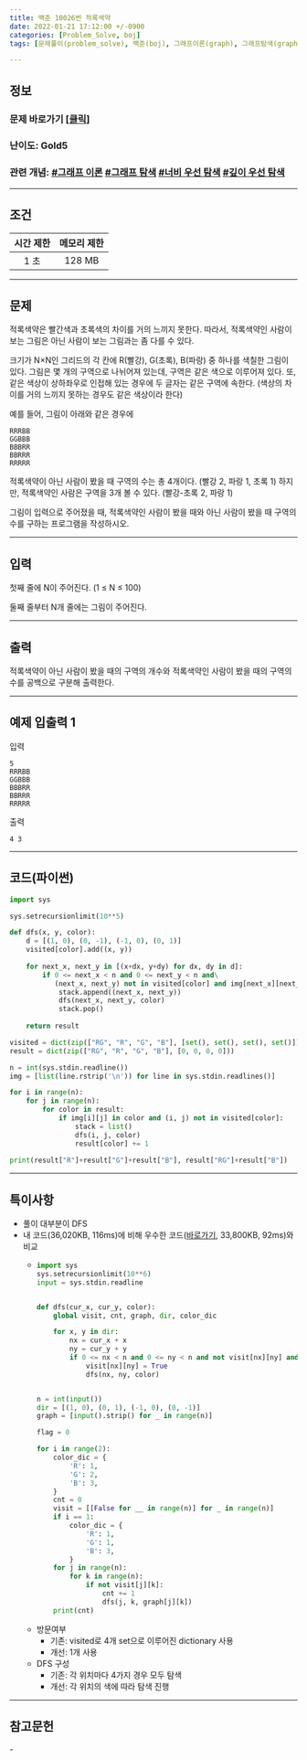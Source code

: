 ```yaml
---
title: 백준 10026번 적록색약
date: 2022-01-21 17:12:00 +/-0900
categories: [Problem_Solve, boj]
tags: [문제풀이(problem_solve), 백준(boj), 그래프이론(graph), 그래프탐색(graph_search), 너비우선탐색(breadth_first_search), 깊이우선탐색(depth_first_search)]

---
```

## 정보
### 문제 바로가기 [[클릭](https://www.acmicpc.net/problem/10026)]
### 난이도: Gold5
### 관련 개념: [#그래프 이론](https://www.acmicpc.net/problemset?sort=ac_desc&algo=7) [#그래프 탐색](https://www.acmicpc.net/problemset?sort=ac_desc&algo=11) [#너비 우선 탐색](https://www.acmicpc.net/problemset?sort=ac_desc&algo=126) [#깊이 우선 탐색](https://www.acmicpc.net/problemset?sort=ac_desc&algo=127)

---
## 조건

시간 제한|메모리 제한
:---:|:---:
1 초|128 MB

---
## 문제
적록색약은 빨간색과 초록색의 차이를 거의 느끼지 못한다. 따라서, 적록색약인 사람이 보는 그림은 아닌 사람이 보는 그림과는 좀 다를 수 있다.

크기가 N×N인 그리드의 각 칸에 R(빨강), G(초록), B(파랑) 중 하나를 색칠한 그림이 있다. 그림은 몇 개의 구역으로 나뉘어져 있는데, 구역은 같은 색으로 이루어져 있다. 또, 같은 색상이 상하좌우로 인접해 있는 경우에 두 글자는 같은 구역에 속한다. (색상의 차이를 거의 느끼지 못하는 경우도 같은 색상이라 한다)

예를 들어, 그림이 아래와 같은 경우에

```
RRRBB
GGBBB
BBBRR
BBRRR
RRRRR
```

적록색약이 아닌 사람이 봤을 때 구역의 수는 총 4개이다. (빨강 2, 파랑 1, 초록 1) 하지만, 적록색약인 사람은 구역을 3개 볼 수 있다. (빨강-초록 2, 파랑 1)

그림이 입력으로 주어졌을 때, 적록색약인 사람이 봤을 때와 아닌 사람이 봤을 때 구역의 수를 구하는 프로그램을 작성하시오.

---
## 입력
첫째 줄에 N이 주어진다. (1 ≤ N ≤ 100)

둘째 줄부터 N개 줄에는 그림이 주어진다.

---
## 출력
적록색약이 아닌 사람이 봤을 때의 구역의 개수와 적록색약인 사람이 봤을 때의 구역의 수를 공백으로 구분해 출력한다.

---
## 예제 입출력 1
입력
```
5
RRRBB
GGBBB
BBBRR
BBRRR
RRRRR
```

출력
```
4 3
```

---
## 코드(파이썬)
```python
import sys

sys.setrecursionlimit(10**5)

def dfs(x, y, color):
    d = [(1, 0), (0, -1), (-1, 0), (0, 1)]
    visited[color].add((x, y))
    
    for next_x, next_y in [(x+dx, y+dy) for dx, dy in d]:
        if 0 <= next_x < n and 0 <= next_y < n and\
           (next_x, next_y) not in visited[color] and img[next_x][next_y] in color:
            stack.append((next_x, next_y))
            dfs(next_x, next_y, color)
            stack.pop()
            
    return result

visited = dict(zip(["RG", "R", "G", "B"], [set(), set(), set(), set()]))
result = dict(zip(["RG", "R", "G", "B"], [0, 0, 0, 0]))

n = int(sys.stdin.readline())
img = [list(line.rstrip('\n')) for line in sys.stdin.readlines()]

for i in range(n):
    for j in range(n):
        for color in result:
            if img[i][j] in color and (i, j) not in visited[color]:
                stack = list()
                dfs(i, j, color)
                result[color] += 1
                
print(result["R"]+result["G"]+result["B"], result["RG"]+result["B"])

```

---
## 특이사항
- 풀이 대부분이 DFS
- 내 코드(36,020KB, 116ms)에 비해 우수한 코드([바로가기](https://www.acmicpc.net/source/37789963), 33,800KB, 92ms)와 비교
  - ```python
    import sys
    sys.setrecursionlimit(10**6)
    input = sys.stdin.readline


    def dfs(cur_x, cur_y, color):
        global visit, cnt, graph, dir, color_dic

        for x, y in dir:
            nx = cur_x + x
            ny = cur_y + y
            if 0 <= nx < n and 0 <= ny < n and not visit[nx][ny] and color_dic[graph[nx][ny]] == color_dic[color]:
                visit[nx][ny] = True
                dfs(nx, ny, color)


    n = int(input())
    dir = [(1, 0), (0, 1), (-1, 0), (0, -1)]
    graph = [input().strip() for _ in range(n)]

    flag = 0

    for i in range(2):
        color_dic = {
            'R': 1,
            'G': 2,
            'B': 3,
        }
        cnt = 0
        visit = [[False for __ in range(n)] for _ in range(n)]
        if i == 1:
            color_dic = {
                'R': 1,
                'G': 1,
                'B': 3,
            }
        for j in range(n):
            for k in range(n):
                if not visit[j][k]:
                    cnt += 1
                    dfs(j, k, graph[j][k])
        print(cnt)
    ```
  - 방문여부
    - 기존: visited로 4개 set으로 이루어진 dictionary 사용
    - 개선: 1개 사용
  - DFS 구성
    - 기존: 각 위치마다 4가지 경우 모두 탐색
    - 개선: 각 위치의 색에 따라 탐색 진행

---
## 참고문헌
\- 

